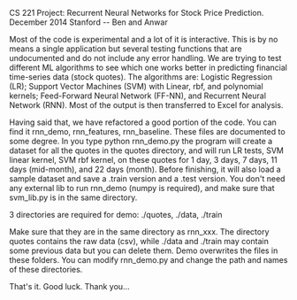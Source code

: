 CS 221 Project: Recurrent Neural Networks for Stock Price Prediction.
December 2014
Stanford -- Ben and Anwar

Most of the code is experimental and a lot of it is interactive. This is by no means a single application but several testing functions that are undocumented and do not include any error handling. We are trying to test different ML algorithms to see which one works better in predicting financial time-series data (stock quotes). The algorithms are: Logistic Regression (LR); Support Vector Machines (SVM) with Linear, rbf, and polynomial kernels; Feed-Forward Neural Network (FF-NN), and Recurrent Neural Network (RNN). Most of the output is then transferred to Excel for analysis.

Having said that, we have refactored a good portion of the code. You can find it rnn_demo, rnn_features, rnn_baseline. These files are documented to some degree. In you type python rnn_demo.py the program will create a dataset for all the quotes in the quotes directory, and will run LR tests, SVM linear kernel, SVM rbf kernel, on these quotes for 1 day, 3 days, 7 days, 11 days (mid-month), and 22 days (month). Before finishing, it will also load a sample dataset and save a .train version and a .test version. You don't need any external lib to run rnn_demo (numpy is required), and make sure that svm_lib.py is in the same directory.

3 directories are required for demo: ./quotes, ./data, ./train

Make sure that they are in the same directory as rnn_xxx. The directory quotes contains the raw data (csv), while ./data and ./train may contain some previous data but you can delete them. Demo overwrites the files in these folders. You can modify rnn_demo.py and change the path and names of these directories.

That's it. Good luck. Thank you...

